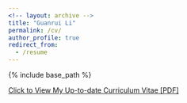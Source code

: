 ```yaml
---
<!-- layout: archive -->
title: "Guanrui Li"
permalink: /cv/
author_profile: true
redirect_from:
  - /resume
---
```


{% include base_path %}

[Click to View My Up-to-date Curriculum Vitae [PDF]](https://drive.google.com/file/d/1Rtt33GoJXhEkOw6upk3Q7yPmDSmMlW2K/view?usp=sharing)
